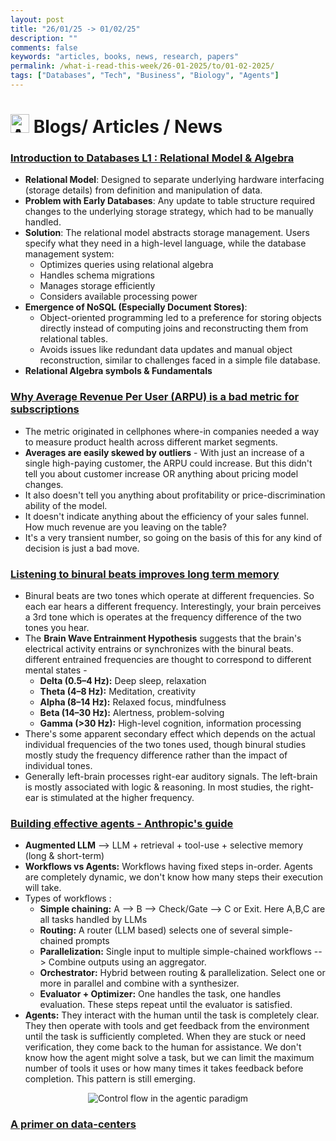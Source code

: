 ```yaml
---
layout: post
title: "26/01/25 -> 01/02/25"
description: ""
comments: false
keywords: "articles, books, news, research, papers"
permalink: /what-i-read-this-week/26-01-2025/to/01-02-2025/
tags: ["Databases", "Tech", "Business", "Biology", "Agents"]
---
```


# <img src="{{ '/assets/images/icons/newspaper-solid.svg'}}" alt="Articles & Other" style="width: 30px; height: 30px;"> Blogs/ Articles / News

### [Introduction to Databases L1 : Relational Model & Algebra](https://www.youtube.com/watch?v=XGMoq-D_mao&list=PLSE8ODhjZXjbj8BMuIrRcacnQh20hmY9g&index=2)

- **Relational Model**: Designed to separate underlying hardware interfacing (storage details) from definition and manipulation of data.
- **Problem with Early Databases**: Any update to table structure required changes to the underlying storage strategy, which had to be manually handled.
- **Solution**: The relational model abstracts storage management. Users specify what they need in a high-level language, while the database management system:
  - Optimizes queries using relational algebra
  - Handles schema migrations
  - Manages storage efficiently
  - Considers available processing power
- **Emergence of NoSQL (Especially Document Stores)**:
  - Object-oriented programming led to a preference for storing objects directly instead of computing joins and reconstructing them from relational tables.
  - Avoids issues like redundant data updates and manual object reconstruction, similar to challenges faced in a simple file database.
- **Relational Algebra symbols & Fundamentals**

### [Why Average Revenue Per User (ARPU) is a bad metric for subscriptions](https://open.substack.com/pub/cjgustafson/p/a-deep-dive-on-average-revenue-per?r=2bjrub&utm_medium=ios)

- The metric originated in cellphones where-in companies needed a way to measure product health across different market segments.
- **Averages are easily skewed by outliers** - With just an increase of a single high-paying customer, the ARPU could increase. But this didn't tell you about customer increase OR anything about pricing model changes.
- It also doesn't tell you anything about profitability or price-discrimination ability of the model.
- It doesn't indicate anything about the efficiency of your sales funnel. How much revenue are you leaving on the table?
- It's a very transient number, so going on the basis of this for any kind of decision is just a bad move.

### [Listening to binural beats improves long term memory](https://x.com/BrandonLuuMD/status/1884373363692364123)

- Binural beats are two tones which operate at different frequencies. So each ear hears a different frequency. Interestingly, your brain perceives a 3rd tone which is operates at the frequency difference of the two tones you hear.
- The **Brain Wave Entrainment Hypothesis** suggests that the brain's electrical activity entrains or synchronizes with the binural beats. different entrained frequencies are thought to correspond to different mental states -
  - **Delta (0.5–4 Hz):** Deep sleep, relaxation
  - **Theta (4–8 Hz):** Meditation, creativity
  - **Alpha (8–14 Hz):** Relaxed focus, mindfulness
  - **Beta (14–30 Hz):** Alertness, problem-solving
  - **Gamma (>30 Hz):** High-level cognition, information processing
- There's some apparent secondary effect which depends on the actual individual frequencies of the two tones used, though binural studies mostly study the frequency difference rather than the impact of individual tones.
- Generally left-brain processes right-ear auditory signals. The left-brain is mostly associated with logic & reasoning. In most studies, the right-ear is stimulated at the higher frequency.

### [Building effective agents - Anthropic's guide](https://x.com/BrandonLuuMD/status/1884373363692364123)

- **Augmented LLM** --> LLM + retrieval + tool-use + selective memory (long & short-term)
- **Workflows vs Agents:** Workflows having fixed steps in-order. Agents are completely dynamic, we don't know how many steps their execution will take.
- Types of workflows :
  - **Simple chaining:** A --> B --> Check/Gate --> C or Exit. Here A,B,C are all tasks handled by LLMs
  - **Routing:** A router (LLM based) selects one of several simple-chained prompts
  - **Parallelization:** Single input to multiple simple-chained workflows --> Combine outputs using an aggregator.
  - **Orchestrator:** Hybrid between routing & parallelization. Select one or more in parallel and combine with a synthesizer.
  - **Evaluator + Optimizer:** One handles the task, one handles evaluation. These steps repeat until the evaluator is satisfied.
- **Agents:** They interact with the human until the task is completely clear. They then operate with tools and get feedback from the environment until the task is sufficiently completed. When they are stuck or need verification, they come back to the human for assistance. We don't know how the agent might solve a task, but we can limit the maximum number of tools it uses or how many times it takes feedback before completion. This pattern is still emerging.
<div style="text-align: center;">
  <img src="../../../../assets/images/wirtw-01-02-25/agent.png" 
       alt="Control flow in the agentic paradigm" 
       title="Control flow in the agentic paradigm" />
  <p style="font-size: small; font-style: italic; margin-top: 5px;">
  </p>
</div>

### [A primer on data-centers](https://x.com/BrandonLuuMD/status/1884373363692364123)

<!-- # <img src="{{ '/assets/images/icons/book-bookmark-solid.svg'}}" alt="Book" style="width: 30px; height: 30px;"> Books -->

<!-- ## <img src="{{ '/assets/images/icons/microscope-solid.svg'}}" alt="Research Papers" style="width: 30px; height: 30px;"> Papers -->

